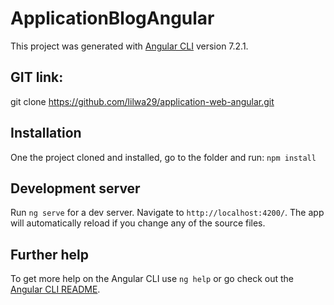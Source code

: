 # ApplicationBlogAngular

This project was generated with [Angular CLI](https://github.com/angular/angular-cli) version 7.2.1.

## GIT link:

git clone https://github.com/lilwa29/application-web-angular.git

## Installation

One the project cloned and installed, go to the folder and run:
`npm install`

## Development server

Run `ng serve` for a dev server. Navigate to `http://localhost:4200/`. The app will automatically reload if you change any of the source files.

## Further help

To get more help on the Angular CLI use `ng help` or go check out the [Angular CLI README](https://github.com/angular/angular-cli/blob/master/README.md).
